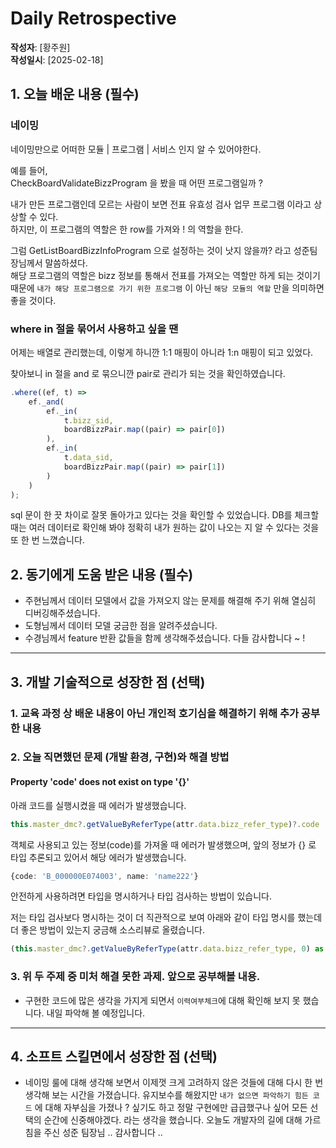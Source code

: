 # Daily Retrospective

**작성자**: [황주원]  
**작성일시**: [2025-02-18]

## 1. 오늘 배운 내용 (필수)
### 네이밍
네이밍만으로 어떠한 모듈 | 프로그램 | 서비스 인지 알 수 있어야한다.

예를 들어, <br />
CheckBoardValidateBizzProgram 을 봤을 때 어떤 프로그램일까 ?

내가 만든 프로그램인데 모르는 사람이 보면 전표 유효성 검사 업무 프로그램 이라고 상상할 수 있다. <br />
하지만, 이 프로그램의 역할은 한 row를 가져와 ! 의 역할을 한다.

그럼 GetListBoardBizzInfoProgram 으로 설정하는 것이 낫지 않을까? 라고 성준팀장님께서 말씀하셨다. <br />
해당 프로그램의 역할은 bizz 정보를 통해서 전표를 가져오는 역할만 하게 되는 것이기 때문에 `내가 해당 프로그램으로 가기 위한 프로그램` 이 아닌 `해당 모듈의 역할` 만을 의미하면 좋을 것이다.

### where in 절을 묶어서 사용하고 싶을 땐
어제는 배열로 관리했는데, 이렇게 하니깐 1:1 매핑이 아니라 1:n 매핑이 되고 있었다. 

찾아보니 in 절을 and 로 묶으니깐 pair로 관리가 되는 것을 확인하였습니다.
```ts
.where((ef, t) =>
    ef._and(
        ef._in(
            t.bizz_sid,
            boardBizzPair.map((pair) => pair[0])
        ),
        ef._in(
            t.data_sid,
            boardBizzPair.map((pair) => pair[1])
        )
    )
);
```
sql 문이 한 끗 차이로 잘못 돌아가고 있다는 것을 확인할 수 있었습니다. DB를 체크할 때는 여러 데이터로 확인해 봐야 정확히 내가 원하는 값이 나오는 지 알 수 있다는 것을 또 한 번 느꼈습니다.

## 2. 동기에게 도움 받은 내용 (필수)
* 주현님께서 데이터 모델에서 값을 가져오지 않는 문제를 해결해 주기 위해 열심히 디버깅해주셨습니다. 
* 도형님께서 데이터 모델 궁금한 점을 알려주셨습니다.
* 수경님께서 feature 반환 값들을 함께 생각해주셨습니다. 다들 감사합니다 ~ ! 

---

## 3. 개발 기술적으로 성장한 점 (선택)

### 1. 교육 과정 상 배운 내용이 아닌 개인적 호기심을 해결하기 위해 추가 공부한 내용

### 2. 오늘 직면했던 문제 (개발 환경, 구현)와 해결 방법

#### Property 'code' does not exist on type '{}'
아래 코드를 실행시켰을 때 에러가 발생했습니다.
```ts
this.master_dmc?.getValueByReferType(attr.data.bizz_refer_type)?.code
```

객체로 사용되고 있는 정보(code)를 가져올 때 에러가 발생했으며, 앞의 정보가 {} 로 타입 추론되고 있어서 해당 에러가 발생했습니다.
```ts
{code: 'B_000000E074003', name: 'name222'}
```

안전하게 사용하려면 타입을 명시하거나 타입 검사하는 방법이 있습니다.

저는 타입 검사보다 명시하는 것이 더 직관적으로 보여 아래와 같이 타입 명시를 했는데 더 좋은 방법이 있는지 궁금해 소스리뷰로 올렸습니다.
```ts
(this.master_dmc?.getValueByReferType(attr.data.bizz_refer_type, 0) as { code: string })?.code ?? '';
```


### 3. 위 두 주제 중 미처 해결 못한 과제. 앞으로 공부해볼 내용.
* 구현한 코드에 많은 생각을 가지게 되면서 `이력여부체크`에 대해 확인해 보지 못 했습니다. 내일 파악해 볼 예정입니다.

---

## 4. 소프트 스킬면에서 성장한 점 (선택)
* 네이밍 룰에 대해 생각해 보면서 이제껏 크게 고려하지 않은 것들에 대해 다시 한 번 생각해 보는 시간을 가졌습니다. 유지보수를 해왔지만 `내가 없으면 파악하기 힘든 코드` 에 대해 자부심을 가졌나 ? 싶기도 하고 정말 구현에만 급급했구나 싶어 모든 선택의 순간에 신중해야겠다. 라는 생각을 했습니다. 오늘도 개발자의 길에 대해 가르침을 주신 성준 팀장님 .. 감사합니다 ..

